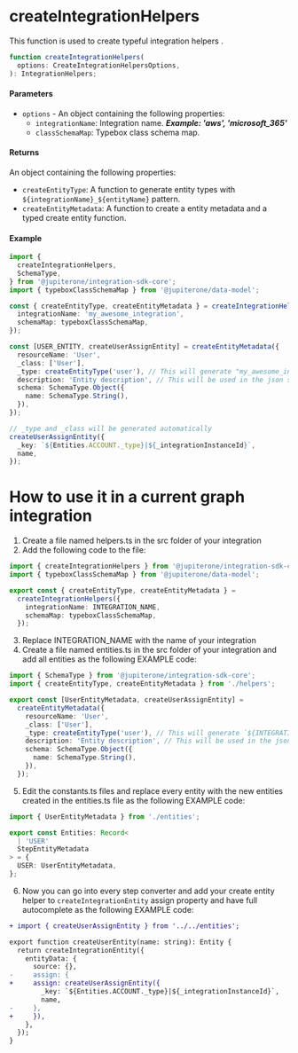 # createIntegrationHelpers

This function is used to create typeful integration helpers .

```typescript
function createIntegrationHelpers(
  options: CreateIntegrationHelpersOptions,
): IntegrationHelpers;
```

#### Parameters

- `options` - An object containing the following properties:
  - `integrationName`: Integration name. **_Example: 'aws', 'microsoft_365'_**
  - `classSchemaMap`: Typebox class schema map.

#### Returns

An object containing the following properties:

- `createEntityType`: A function to generate entity types with
  `${integrationName}_${entityName}` pattern.
- `createEntityMetadata`: A function to create a entity metadata and a typed
  create entity function.

#### Example

```typescript
import {
  createIntegrationHelpers,
  SchemaType,
} from '@jupiterone/integration-sdk-core';
import { typeboxClassSchemaMap } from '@jupiterone/data-model';

const { createEntityType, createEntityMetadata } = createIntegrationHelpers({
  integrationName: 'my_awesome_integration',
  schemaMap: typeboxClassSchemaMap,
});

const [USER_ENTITY, createUserAssignEntity] = createEntityMetadata({
  resourceName: 'User',
  _class: ['User'],
  _type: createEntityType('user'), // This will generate "my_awesome_integration_user", but you are free to not use the createEntityType helper
  description: 'Entity description', // This will be used in the json schema
  schema: SchemaType.Object({
    name: SchemaType.String(),
  }),
});

// _type and _class will be generated automatically
createUserAssignEntity({
  _key: `${Entities.ACCOUNT._type}|${_integrationInstanceId}`,
  name,
});
```

# How to use it in a current graph integration

1. Create a file named helpers.ts in the src folder of your integration
2. Add the following code to the file:

```typescript
import { createIntegrationHelpers } from '@jupiterone/integration-sdk-core';
import { typeboxClassSchemaMap } from '@jupiterone/data-model';

export const { createEntityType, createEntityMetadata } =
  createIntegrationHelpers({
    integrationName: INTEGRATION_NAME,
    schemaMap: typeboxClassSchemaMap,
  });
```

3. Replace INTEGRATION_NAME with the name of your integration
4. Create a file named entities.ts in the src folder of your integration and add
   all entities as the following EXAMPLE code:

```typescript
import { SchemaType } from '@jupiterone/integration-sdk-core';
import { createEntityType, createEntityMetadata } from './helpers';

export const [UserEntityMetadata, createUserAssignEntity] =
  createEntityMetadata({
    resourceName: 'User',
    _class: ['User'],
    _type: createEntityType('user'), // This will generate `${INTEGRATION_NAME}_user`, but you are free to not use the createEntityType helper
    description: 'Entity description', // This will be used in the json schema
    schema: SchemaType.Object({
      name: SchemaType.String(),
    }),
  });
```

5. Edit the constants.ts files and replace every entity with the new entities
   created in the entities.ts file as the following EXAMPLE code:

```typescript
import { UserEntityMetadata } from './entities';

export const Entities: Record<
  | 'USER'
  StepEntityMetadata
> = {
  USER: UserEntityMetadata,
};
```

6. Now you can go into every step converter and add your create entity helper to
   `createIntegrationEntity` assign property and have full autocomplete as the
   following EXAMPLE code:

```diff
+ import { createUserAssignEntity } from '../../entities';

export function createUserEntity(name: string): Entity {
  return createIntegrationEntity({
    entityData: {
      source: {},
-     assign: {
+     assign: createUserAssignEntity({
        _key: `${Entities.ACCOUNT._type}|${_integrationInstanceId}`,
        name,
-     },
+     }),
    },
  });
}
```
